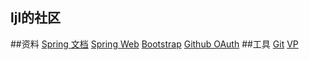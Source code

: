 ## ljl的社区

##资料
[Spring 文档](https://spring.io/guides)
[Spring Web](https://spring.io/guides/gs/serving-web-content)
[Bootstrap](https://v3.bootcss.com/getting-started/)
[Github OAuth](https://developer.github.com/apps/)
##工具
[Git](https://git-scm.com/download)
[VP](https://visual-paradigm.com)
